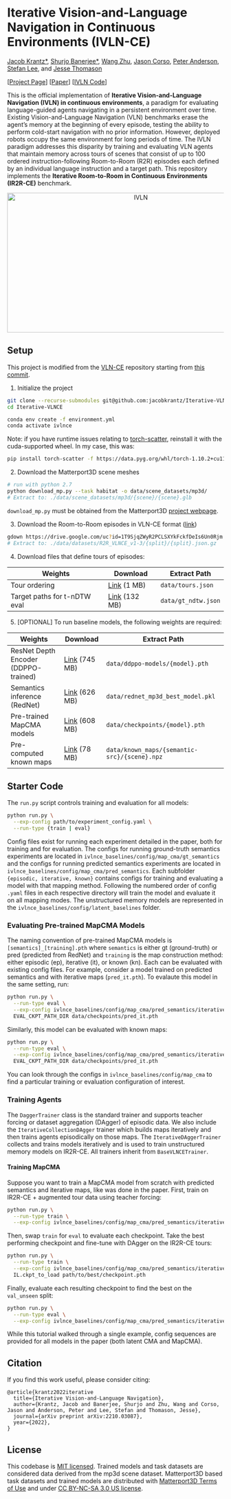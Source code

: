 # Iterative Vision-and-Language Navigation in Continuous Environments (IVLN-CE)

[Jacob Krantz*](https://jacobkrantz.github.io), [Shurjo Banerjee*](https://shurjobanerjee.github.io), [Wang Zhu](https://billzhu.me), [Jason Corso](https://web.eecs.umich.edu/~jjcorso), [Peter Anderson](https://panderson.me), [Stefan Lee](http://web.engr.oregonstate.edu/~leestef), and [Jesse Thomason](https://jessethomason.com)

[[Project Page](https://jacobkrantz.github.io/ivln)] [[Paper](http://arxiv.org/abs/2210.03087)] [[IVLN Code](https://github.com/Bill1235813/IVLN)]

This is the official implementation of **Iterative Vision-and-Language Navigation (IVLN) in continuous environments**, a paradigm for evaluating language-guided agents navigating in a persistent environment over time. Existing Vision-and-Language Navigation (VLN) benchmarks erase the agent’s memory at the beginning of every episode, testing the ability to perform cold-start navigation with no prior information. However, deployed robots occupy the same environment for long periods of time. The IVLN paradigm addresses this disparity by training and evaluating VLN agents that maintain memory across tours of scenes that consist of up to 100 ordered instruction-following Room-to-Room (R2R) episodes each defined by an individual language instruction and a target path. This repository implements the **Iterative Room-to-Room in Continuous Environments (IR2R-CE)** benchmark.

<p align="center">
  <img width="606" height="324" src="./data/res/ivln.png" alt="IVLN">
</p>

## Setup

This project is modified from the [VLN-CE](https://github.com/jacobkrantz/VLN-CE) repository starting from [this commit](https://github.com/jacobkrantz/VLN-CE/tree/4ef91c0501862026e91a6d7177e515cb043575a4).

1. Initialize the project

```bash
git clone --recurse-submodules git@github.com:jacobkrantz/Iterative-VLNCE.git
cd Iterative-VLNCE

conda env create -f environment.yml
conda activate ivlnce
```

Note: if you have runtime issues relating to [torch-scatter](https://github.com/rusty1s/pytorch_scatter), reinstall it with the cuda-supported wheel. In my case, this was:

```bash
pip install torch-scatter -f https://data.pyg.org/whl/torch-1.10.2+cu113.html
```

2. Download the Matterport3D scene meshes

```bash
# run with python 2.7
python download_mp.py --task habitat -o data/scene_datasets/mp3d/
# Extract to: ./data/scene_datasets/mp3d/{scene}/{scene}.glb
```

`download_mp.py` must be obtained from the Matterport3D [project webpage](https://niessner.github.io/Matterport/).

3. Download the Room-to-Room episodes in VLN-CE format ([link](https://drive.google.com/file/d/1T9SjqZWyR2PCLSXYkFckfDeIs6Un0Rjm/view))

```bash
gdown https://drive.google.com/uc?id=1T9SjqZWyR2PCLSXYkFckfDeIs6Un0Rjm
# Extract to: ./data/datasets/R2R_VLNCE_v1-3/{split}/{split}.json.gz
```

4. Download files that define tours of episodes:

| Weights | Download | Extract Path |
|-|-|-|
| Tour ordering | [Link](https://drive.google.com/file/d/1aeMFpDyabpb7nTL-MGCLKsab-otE8Niu/view?usp=sharing) (1 MB) | `data/tours.json` |
| Target paths for t-nDTW eval | [Link](https://drive.google.com/file/d/1zxApwFsUF0ekPCiB6z0WQLKNBIVdAgOR/view?usp=sharing) (132 MB) | `data/gt_ndtw.json` |

5. [OPTIONAL] To run baseline models, the following weights are required:

| Weights | Download | Extract Path |
|-|-|-|
|ResNet Depth Encoder (DDPPO-trained) | [Link](https://github.com/facebookresearch/habitat-lab/tree/v0.1.7/habitat_baselines/rl/ddppo) (745 MB) | `data/ddppo-models/{model}.pth` |
| Semantics inference (RedNet) | [Link](https://drive.google.com/file/d/15SWMgLxVhhTitYr55RDeEp4W8zQ7HkOq/view?usp=sharing) (626 MB) | `data/rednet_mp3d_best_model.pkl` |
| Pre-trained MapCMA models | [Link](https://drive.google.com/drive/folders/1JrUz-ScwtxxKVhXtNeglui16Rs1V_7A7?usp=sharing) (608 MB) | `data/checkpoints/{model}.pth` |
| Pre-computed known maps |[Link](https://drive.google.com/file/d/1sLCFjGfdRuyMqSIQRQwWew-IvNmqFNcT/view?usp=sharing) (78 MB)| `data/known_maps/{semantic-src}/{scene}.npz`|

## Starter Code

The `run.py` script controls training and evaluation for all models:

```bash
python run.py \
  --exp-config path/to/experiment_config.yaml \
  --run-type {train | eval}
```

Config files exist for running each experiment detailed in the paper, both for training and for evaluation. The configs for running ground-truth semantics experiments are located in `ivlnce_baselines/config/map_cma/gt_semantics` and the configs for running predicted semantics experiments are located in `ivlnce_baselines/config/map_cma/pred_semantics`. Each subfolder `{episodic, iterative, known}` contains configs for training and evaluating a model with that mapping method. Following the numbered order of config `.yaml` files in each respective directory will train the model and evaluate it on all mapping modes. The unstructured memory models are represented in the `ivlnce_baselines/config/latent_baselines` folder.

### Evaluating Pre-trained MapCMA Models

The naming convention of pre-trained MapCMA models is `[semantics]_[training].pth` where `semantics` is either gt (ground-truth) or pred (predicted from RedNet) and `training` is the map construction method: either episodic (ep), iterative (it), or known (kn). Each can be evaluated with existing config files. For example, consider a model trained on predicted semantics and with iterative maps (`pred_it.pth`). To evalaute this model in the same setting, run:

```bash
python run.py \
  --run-type eval \
  --exp-config ivlnce_baselines/config/map_cma/pred_semantics/iterative_maps/2_eval_iterative.yaml \
  EVAL_CKPT_PATH_DIR data/checkpoints/pred_it.pth
```

Similarly, this model can be evaluated with known maps:

```bash
python run.py \
  --run-type eval \
  --exp-config ivlnce_baselines/config/map_cma/pred_semantics/iterative_maps/2_eval_iterative.yaml \
  EVAL_CKPT_PATH_DIR data/checkpoints/pred_it.pth
```

You can look through the configs in `ivlnce_baselines/config/map_cma` to find a particular training or evaluation configuration of interest.

### Training Agents
The `DaggerTrainer` class is the standard trainer and supports teacher forcing or dataset aggregation (DAgger) of episodic data. We also include the `IterativeCollectionDAgger` trainer which builds maps iteratively and then trains agents episodically on those maps. The `IterativeDAggerTrainer` collects and trains models iteratively and is used to train unstructured memory models on IR2R-CE. All trainers inherit from `BaseVLNCETrainer`.

#### Training MapCMA

Suppose you want to train a MapCMA model from scratch with predicted semantics and iterative maps, like was done in the paper. First, train on IR2R-CE + augmented tour data using teacher forcing:

```bash
python run.py \
  --run-type train \
  --exp-config ivlnce_baselines/config/map_cma/pred_semantics/iterative_maps/0_train_tf.yaml
```

Then, swap `train` for `eval` to evaluate each checkpoint. Take the best performing checkpoint and fine-tune with DAgger on the IR2R-CE tours:

```bash
python run.py \
  --run-type train \
  --exp-config ivlnce_baselines/config/map_cma/pred_semantics/iterative_maps/1_ftune_dagger.yaml \
  IL.ckpt_to_load path/to/best/checkpoint.pth
```

Finally, evaluate each resulting checkpoint to find the best on the `val_unseen` split:

```bash
python run.py \
  --run-type eval \
  --exp-config ivlnce_baselines/config/map_cma/pred_semantics/iterative_maps/2_eval_iterative.yaml
```

While this tutorial walked through a single example, config sequences are provided for all models in the paper (both latent CMA and MapCMA).

## Citation

If you find this work useful, please consider citing:

```
@article{krantz2022iterative
  title={Iterative Vision-and-Language Navigation},
  author={Krantz, Jacob and Banerjee, Shurjo and Zhu, Wang and Corso, Jason and Anderson, Peter and Lee, Stefan and Thomason, Jesse},
  journal={arXiv preprint arXiv:2210.03087},
  year={2022},
}
```

## License

This codebase is [MIT licensed](LICENSE). Trained models and task datasets are considered data derived from the mp3d scene dataset. Matterport3D based task datasets and trained models are distributed with [Matterport3D Terms of Use](http://kaldir.vc.in.tum.de/matterport/MP_TOS.pdf) and under [CC BY-NC-SA 3.0 US license](https://creativecommons.org/licenses/by-nc-sa/3.0/us/).

